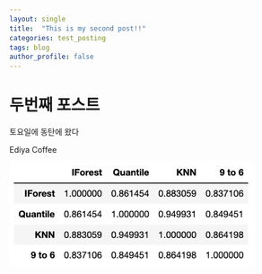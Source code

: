 ```yaml
---
layout: single
title:  "This is my second post!!"
categories: test_posting
tags: blog
author_profile: false
---
```


# 두번째 포스트



토요일에 동탄에 왔다

Ediya Coffee

![result1](../images/2022-08-20-second/result1.png)







